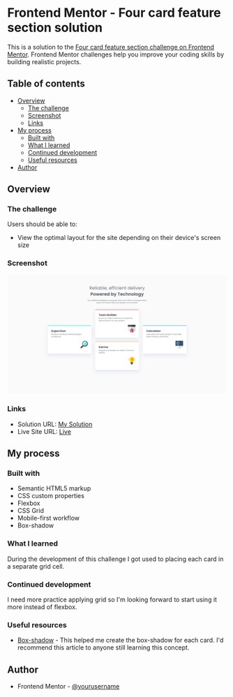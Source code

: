 # Frontend Mentor - Four card feature section solution

This is a solution to the [Four card feature section challenge on Frontend Mentor](https://www.frontendmentor.io/challenges/four-card-feature-section-weK1eFYK). Frontend Mentor challenges help you improve your coding skills by building realistic projects.

## Table of contents

- [Overview](#overview)
  - [The challenge](#the-challenge)
  - [Screenshot](#screenshot)
  - [Links](#links)
- [My process](#my-process)
  - [Built with](#built-with)
  - [What I learned](#what-i-learned)
  - [Continued development](#continued-development)
  - [Useful resources](#useful-resources)
- [Author](#author)

## Overview

### The challenge

Users should be able to:

- View the optimal layout for the site depending on their device's screen size

### Screenshot

![](./screenshot.png)

### Links

- Solution URL: [My Solution](https://your-solution-url.com)
- Live Site URL: [Live](https://matiasbastarrica.github.io/four-card-feature-section-master/)

## My process

### Built with

- Semantic HTML5 markup
- CSS custom properties
- Flexbox
- CSS Grid
- Mobile-first workflow
- Box-shadow

### What I learned

During the development of this challenge I got used to placing each card in a separate grid cell.

### Continued development

I need more practice applying grid so I'm looking forward to start using it more instead of flexbox.

### Useful resources

- [Box-shadow](https://developer.mozilla.org/en-US/docs/Web/CSS/box-shadow) - This helped me create the box-shadow for each card. I'd recommend this article to anyone still learning this concept.

## Author

- Frontend Mentor - [@yourusername](https://www.frontendmentor.io/profile/MatiasBastarrica)
